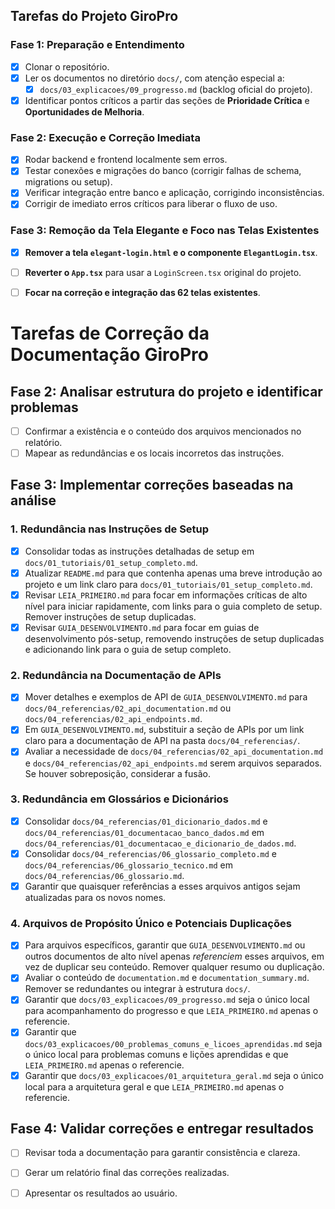 ## Tarefas do Projeto GiroPro

### Fase 1: Preparação e Entendimento
- [x] Clonar o repositório.
- [x] Ler os documentos no diretório `docs/`, com atenção especial a:
  - [x] `docs/03_explicacoes/09_progresso.md` (backlog oficial do projeto).
- [x] Identificar pontos críticos a partir das seções de **Prioridade Crítica** e **Oportunidades de Melhoria**.

### Fase 2: Execução e Correção Imediata
- [x] Rodar backend e frontend localmente sem erros.
- [x] Testar conexões e migrações do banco (corrigir falhas de schema, migrations ou setup).
- [x] Verificar integração entre banco e aplicação, corrigindo inconsistências.
- [x] Corrigir de imediato erros críticos para liberar o fluxo de uso.

### Fase 3: Remoção da Tela Elegante e Foco nas Telas Existentes
- [x] **Remover a tela `elegant-login.html` e o componente `ElegantLogin.tsx`**.
- [ ] **Reverter o `App.tsx`** para usar a `LoginScreen.tsx` original do projeto.
- [ ] **Focar na correção e integração das 62 telas existentes**.




# Tarefas de Correção da Documentação GiroPro

## Fase 2: Analisar estrutura do projeto e identificar problemas

- [ ] Confirmar a existência e o conteúdo dos arquivos mencionados no relatório.
- [ ] Mapear as redundâncias e os locais incorretos das instruções.

## Fase 3: Implementar correções baseadas na análise

### 1. Redundância nas Instruções de Setup

- [x] Consolidar todas as instruções detalhadas de setup em `docs/01_tutoriais/01_setup_completo.md`.
- [x] Atualizar `README.md` para que contenha apenas uma breve introdução ao projeto e um link claro para `docs/01_tutoriais/01_setup_completo.md`.
- [x] Revisar `LEIA_PRIMEIRO.md` para focar em informações críticas de alto nível para iniciar rapidamente, com links para o guia completo de setup. Remover instruções de setup duplicadas.
- [x] Revisar `GUIA_DESENVOLVIMENTO.md` para focar em guias de desenvolvimento pós-setup, removendo instruções de setup duplicadas e adicionando link para o guia de setup completo.

### 2. Redundância na Documentação de APIs

- [x] Mover detalhes e exemplos de API de `GUIA_DESENVOLVIMENTO.md` para `docs/04_referencias/02_api_documentation.md` ou `docs/04_referencias/02_api_endpoints.md`.
- [x] Em `GUIA_DESENVOLVIMENTO.md`, substituir a seção de APIs por um link claro para a documentação de API na pasta `docs/04_referencias/`.
- [x] Avaliar a necessidade de `docs/04_referencias/02_api_documentation.md` e `docs/04_referencias/02_api_endpoints.md` serem arquivos separados. Se houver sobreposição, considerar a fusão.

### 3. Redundância em Glossários e Dicionários

- [x] Consolidar `docs/04_referencias/01_dicionario_dados.md` e `docs/04_referencias/01_documentacao_banco_dados.md` em `docs/04_referencias/01_documentacao_e_dicionario_de_dados.md`.
- [x] Consolidar `docs/04_referencias/06_glossario_completo.md` e `docs/04_referencias/06_glossario_tecnico.md` em `docs/04_referencias/06_glossario.md`.
- [x] Garantir que quaisquer referências a esses arquivos antigos sejam atualizadas para os novos nomes.

### 4. Arquivos de Propósito Único e Potenciais Duplicações

- [x] Para arquivos específicos, garantir que `GUIA_DESENVOLVIMENTO.md` ou outros documentos de alto nível apenas *referenciem* esses arquivos, em vez de duplicar seu conteúdo. Remover qualquer resumo ou duplicação.
- [x] Avaliar o conteúdo de `documentation.md` e `documentation_summary.md`. Remover se redundantes ou integrar à estrutura `docs/`.
- [x] Garantir que `docs/03_explicacoes/09_progresso.md` seja o único local para acompanhamento do progresso e que `LEIA_PRIMEIRO.md` apenas o referencie.
- [x] Garantir que `docs/03_explicacoes/00_problemas_comuns_e_licoes_aprendidas.md` seja o único local para problemas comuns e lições aprendidas e que `LEIA_PRIMEIRO.md` apenas o referencie.
- [x] Garantir que `docs/03_explicacoes/01_arquitetura_geral.md` seja o único local para a arquitetura geral e que `LEIA_PRIMEIRO.md` apenas o referencie.

## Fase 4: Validar correções e entregar resultados

- [ ] Revisar toda a documentação para garantir consistência e clareza.
- [ ] Gerar um relatório final das correções realizadas.
- [ ] Apresentar os resultados ao usuário.

